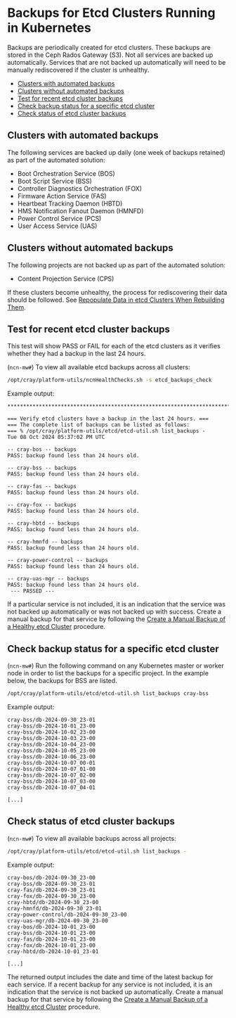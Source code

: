 # Backups for Etcd Clusters Running in Kubernetes

Backups are periodically created for etcd clusters. These backups are stored in the Ceph Rados Gateway \(S3\). Not all services are backed up automatically.
Services that are not backed up automatically will need to be manually rediscovered if the cluster is unhealthy.

- [Clusters with automated backups](#clusters-with-automated-backups)
- [Clusters without automated backups](#clusters-without-automated-backups)
- [Test for recent etcd cluster backups](#test-for-recent-etcd-cluster-backups)
- [Check backup status for a specific etcd cluster](#check-backup-status-for-a-specific-etcd-cluster)
- [Check status of etcd cluster backups](#check-status-of-etcd-cluster-backups)

## Clusters with automated backups

The following services are backed up daily \(one week of backups retained\) as part of the automated solution:

- Boot Orchestration Service \(BOS\)
- Boot Script Service \(BSS\)
- Controller Diagnostics Orchestration (FOX) 
- Firmware Action Service \(FAS\)
- Heartbeat Tracking Daemon \(HBTD\)
- HMS Notification Fanout Daemon \(HMNFD\)
- Power Control Service \(PCS\)
- User Access Service \(UAS\)

## Clusters without automated backups

The following projects are not backed up as part of the automated solution:

- Content Projection Service \(CPS\)

If these clusters become unhealthy, the process for rediscovering their data should be followed.
See [Repopulate Data in etcd Clusters When Rebuilding Them](Repopulate_Data_in_etcd_Clusters_When_Rebuilding_Them.md).

## Test for recent etcd cluster backups

This test will show PASS or FAIL for each of the etcd clusters as it verifies whether they had a backup in the last 24 hours.

(`ncn-mw#`) To view all available etcd backups across all clusters:

```bash
/opt/cray/platform-utils/ncnHealthChecks.sh -s etcd_backups_check
```

Example output:

```text
**************************************************************************

=== Verify etcd clusters have a backup in the last 24 hours. ===
=== The complete list of backups can be listed as follows:
=== % /opt/cray/platform-utils/etcd/etcd-util.sh list_backups -
Tue 08 Oct 2024 05:37:02 PM UTC

-- cray-bos -- backups
PASS: backup found less than 24 hours old.

-- cray-bss -- backups
PASS: backup found less than 24 hours old.

-- cray-fas -- backups
PASS: backup found less than 24 hours old.

-- cray-fox -- backups
PASS: backup found less than 24 hours old.

-- cray-hbtd -- backups
PASS: backup found less than 24 hours old.

-- cray-hmnfd -- backups
PASS: backup found less than 24 hours old.

-- cray-power-control -- backups
PASS: backup found less than 24 hours old.

-- cray-uas-mgr -- backups
PASS: backup found less than 24 hours old.
 --- PASSED --- 
```

If a particular service is not included, it is an indication
that the service was not backed up automatically or was not backed up with success. Create a manual backup for that service by following the
[Create a Manual Backup of a Healthy etcd Cluster](Create_a_Manual_Backup_of_a_Healthy_etcd_Cluster.md) procedure.

## Check backup status for a specific etcd cluster

(`ncn-mw#`) Run the following command on any Kubernetes master or worker node in order to list the backups for a specific project.
In the example below, the backups for BSS are listed.

```bash
/opt/cray/platform-utils/etcd/etcd-util.sh list_backups cray-bss
```

Example output:

```text
cray-bss/db-2024-09-30_23-01
cray-bss/db-2024-10-01_23-00
cray-bss/db-2024-10-02_23-00
cray-bss/db-2024-10-03_23-00
cray-bss/db-2024-10-04_23-00
cray-bss/db-2024-10-05_23-00
cray-bss/db-2024-10-06_23-00
cray-bss/db-2024-10-07_00-01
cray-bss/db-2024-10-07_01-00
cray-bss/db-2024-10-07_02-00
cray-bss/db-2024-10-07_03-00
cray-bss/db-2024-10-07_04-01

[...]
```

## Check status of etcd cluster backups

(`ncn-mw#`) To view all available backups across all projects:

```bash
/opt/cray/platform-utils/etcd/etcd-util.sh list_backups -
```

Example output:

```text
cray-bos/db-2024-09-30_23-00
cray-bss/db-2024-09-30_23-01
cray-fas/db-2024-09-30_23-01
cray-fox/db-2024-09-30_23-00
cray-hbtd/db-2024-09-30_23-00
cray-hmnfd/db-2024-09-30_23-01
cray-power-control/db-2024-09-30_23-00
cray-uas-mgr/db-2024-09-30_23-00
cray-bos/db-2024-10-01_23-00
cray-bss/db-2024-10-01_23-00
cray-fas/db-2024-10-01_23-00
cray-fox/db-2024-10-01_23-00
cray-hbtd/db-2024-10-01_23-01

[...]
```

The returned output includes the date and time of the latest backup for each service. If a recent backup for any service is not included, it is an indication
that the service is not backed up automatically. Create a manual backup for that service by following the
[Create a Manual Backup of a Healthy etcd Cluster](Create_a_Manual_Backup_of_a_Healthy_etcd_Cluster.md) procedure.
